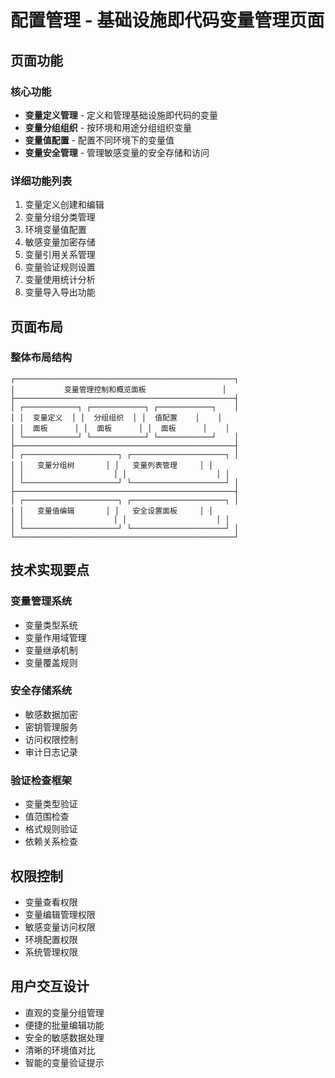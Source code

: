 # 配置管理 - 基础设施即代码变量管理页面

## 页面功能

### 核心功能
- **变量定义管理** - 定义和管理基础设施即代码的变量
- **变量分组组织** - 按环境和用途分组组织变量
- **变量值配置** - 配置不同环境下的变量值
- **变量安全管理** - 管理敏感变量的安全存储和访问

### 详细功能列表
1. 变量定义创建和编辑
2. 变量分组分类管理
3. 环境变量值配置
4. 敏感变量加密存储
5. 变量引用关系管理
6. 变量验证规则设置
7. 变量使用统计分析
8. 变量导入导出功能

## 页面布局

### 整体布局结构
```
┌─────────────────────────────────────────────────┐
│           变量管理控制和概览面板                 │
├─────────────────────────────────────────────────┤
│ ┌────────────┐ ┌────────────┐ ┌────────────┐    │
│ │  变量定义  │ │  分组组织  │ │  值配置    │    │
│ │  面板      │ │  面板      │ │  面板      │    │
│ └────────────┘ └────────────┘ └────────────┘    │
├─────────────────────────────────────────────────┤
│ ┌─────────────────────┐ ┌─────────────────────┐ │
│ │   变量分组树       │ │   变量列表管理     │ │
│ │                    │ │                    │ │
│ └─────────────────────┘ └─────────────────────┘ │
├─────────────────────────────────────────────────┤
│ ┌─────────────────────┐ ┌─────────────────────┐ │
│ │   变量值编辑       │ │   安全设置面板     │ │
│ │                    │ │                    │ │
│ └─────────────────────┘ └─────────────────────┘ │
└─────────────────────────────────────────────────┘
```

## 技术实现要点

### 变量管理系统
- 变量类型系统
- 变量作用域管理
- 变量继承机制
- 变量覆盖规则

### 安全存储系统
- 敏感数据加密
- 密钥管理服务
- 访问权限控制
- 审计日志记录

### 验证检查框架
- 变量类型验证
- 值范围检查
- 格式规则验证
- 依赖关系检查

## 权限控制
- 变量查看权限
- 变量编辑管理权限
- 敏感变量访问权限
- 环境配置权限
- 系统管理权限

## 用户交互设计
- 直观的变量分组管理
- 便捷的批量编辑功能
- 安全的敏感数据处理
- 清晰的环境值对比
- 智能的变量验证提示